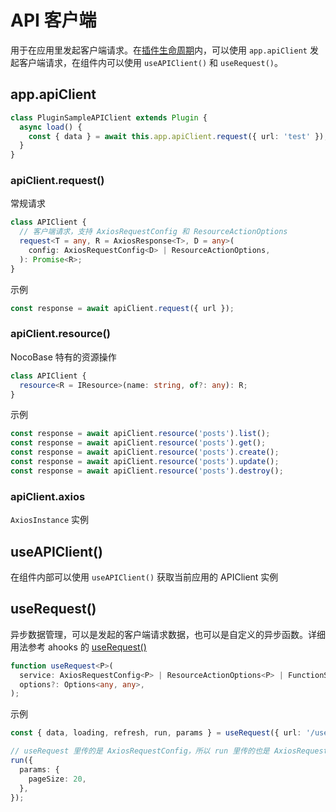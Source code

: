 # API 客户端

用于在应用里发起客户端请求。在[插件生命周期](/development/client#插件的声明周期)内，可以使用 `app.apiClient` 发起客户端请求，在组件内可以使用 `useAPIClient()` 和 `useRequest()`。

## app.apiClient

```ts
class PluginSampleAPIClient extends Plugin {
  async load() {
    const { data } = await this.app.apiClient.request({ url: 'test' });
  }
}
```

### apiClient.request()

常规请求

```ts
class APIClient {
  // 客户端请求，支持 AxiosRequestConfig 和 ResourceActionOptions
  request<T = any, R = AxiosResponse<T>, D = any>(
    config: AxiosRequestConfig<D> | ResourceActionOptions,
  ): Promise<R>;
}
```

示例

```ts
const response = await apiClient.request({ url });
```

### apiClient.resource()

NocoBase 特有的资源操作

```ts
class APIClient {
  resource<R = IResource>(name: string, of?: any): R;
}
```

示例

```ts
const response = await apiClient.resource('posts').list();
const response = await apiClient.resource('posts').get();
const response = await apiClient.resource('posts').create();
const response = await apiClient.resource('posts').update();
const response = await apiClient.resource('posts').destroy();
```

### apiClient.axios

`AxiosInstance` 实例

## useAPIClient()

在组件内部可以使用 `useAPIClient()` 获取当前应用的 APIClient 实例

## useRequest()

异步数据管理，可以是发起的客户端请求数据，也可以是自定义的异步函数。详细用法参考 ahooks 的 [useRequest()](https://ahooks.js.org/hooks/use-request/index)

```ts
function useRequest<P>(
  service: AxiosRequestConfig<P> | ResourceActionOptions<P> | FunctionService,
  options?: Options<any, any>,
);
```

示例

```ts
const { data, loading, refresh, run, params } = useRequest({ url: '/users' });

// useRequest 里传的是 AxiosRequestConfig，所以 run 里传的也是 AxiosRequestConfig
run({
  params: {
    pageSize: 20,
  },
});
```
